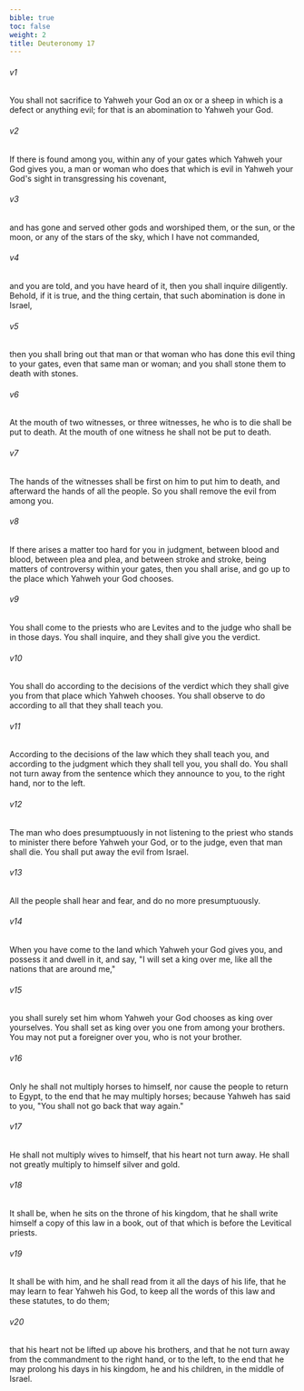 ```yaml
---
bible: true
toc: false
weight: 2
title: Deuteronomy 17
---
```


###### v1 
You shall not sacrifice to Yahweh your God an ox or a sheep in which is a defect or anything evil; for that is an abomination to Yahweh your God. 

###### v2 
If there is found among you, within any of your gates which Yahweh your God gives you, a man or woman who does that which is evil in Yahweh your God's sight in transgressing his covenant, 

###### v3 
and has gone and served other gods and worshiped them, or the sun, or the moon, or any of the stars of the sky, which I have not commanded, 

###### v4 
and you are told, and you have heard of it, then you shall inquire diligently. Behold, if it is true, and the thing certain, that such abomination is done in Israel, 

###### v5 
then you shall bring out that man or that woman who has done this evil thing to your gates, even that same man or woman; and you shall stone them to death with stones. 

###### v6 
At the mouth of two witnesses, or three witnesses, he who is to die shall be put to death. At the mouth of one witness he shall not be put to death. 

###### v7 
The hands of the witnesses shall be first on him to put him to death, and afterward the hands of all the people. So you shall remove the evil from among you. 

###### v8 
If there arises a matter too hard for you in judgment, between blood and blood, between plea and plea, and between stroke and stroke, being matters of controversy within your gates, then you shall arise, and go up to the place which Yahweh your God chooses. 

###### v9 
You shall come to the priests who are Levites and to the judge who shall be in those days. You shall inquire, and they shall give you the verdict. 

###### v10 
You shall do according to the decisions of the verdict which they shall give you from that place which Yahweh chooses. You shall observe to do according to all that they shall teach you. 

###### v11 
According to the decisions of the law which they shall teach you, and according to the judgment which they shall tell you, you shall do. You shall not turn away from the sentence which they announce to you, to the right hand, nor to the left. 

###### v12 
The man who does presumptuously in not listening to the priest who stands to minister there before Yahweh your God, or to the judge, even that man shall die. You shall put away the evil from Israel. 

###### v13 
All the people shall hear and fear, and do no more presumptuously. 

###### v14 
When you have come to the land which Yahweh your God gives you, and possess it and dwell in it, and say, "I will set a king over me, like all the nations that are around me," 

###### v15 
you shall surely set him whom Yahweh your God chooses as king over yourselves. You shall set as king over you one from among your brothers. You may not put a foreigner over you, who is not your brother. 

###### v16 
Only he shall not multiply horses to himself, nor cause the people to return to Egypt, to the end that he may multiply horses; because Yahweh has said to you, "You shall not go back that way again." 

###### v17 
He shall not multiply wives to himself, that his heart not turn away. He shall not greatly multiply to himself silver and gold. 

###### v18 
It shall be, when he sits on the throne of his kingdom, that he shall write himself a copy of this law in a book, out of that which is before the Levitical priests. 

###### v19 
It shall be with him, and he shall read from it all the days of his life, that he may learn to fear Yahweh his God, to keep all the words of this law and these statutes, to do them; 

###### v20 
that his heart not be lifted up above his brothers, and that he not turn away from the commandment to the right hand, or to the left, to the end that he may prolong his days in his kingdom, he and his children, in the middle of Israel.


